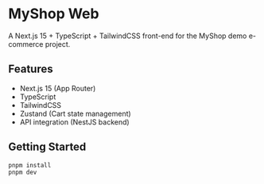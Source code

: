 # MyShop Web

A Next.js 15 + TypeScript + TailwindCSS front-end for the MyShop demo e-commerce project.

## Features
- Next.js 15 (App Router)
- TypeScript
- TailwindCSS
- Zustand (Cart state management)
- API integration (NestJS backend)

## Getting Started

```bash
pnpm install
pnpm dev
